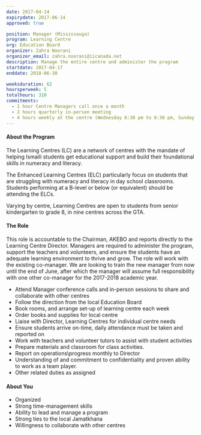```yaml
---
date: 2017-04-14
expirydate: 2017-06-14
approved: true

position: Manager (Mississauga)
program: Learning Centre
org: Education Board
organizer: Zahra Noorani
organizer_email: zahra.noorani@iicanada.net
description: Manage the entire centre and administer the program
startdate: 2017-04-17
enddate: 2018-06-30

weeksduration: 62
hoursperweek: 5
totalhours: 310
commitments:
  - 1 hour Centre Managers call once a month
  - 2 hours quarterly in-person meeting
  - 4 hours weekly at the centre (Wednesday 6:30 pm to 8:30 pm, Sunday 10 am to 12:00 pm)
---
```


#### About the Program

The Learning Centres (LC) are a network of centres with the mandate of helping Ismaili students get educational support and build their foundational skills in numeracy and literacy.

The Enhanced Learning Centres (ELC) particularly focus on students that are struggling with numeracy and literacy in day school classrooms. Students performing at a B-level or below (or equivalent) should be attending the ELCs.

Varying by centre, Learning Centres are open to students from senior kindergarten to grade 8, in nine centres across the GTA.

#### The Role

This role is accountable to the Chairman, AKEBO and reports directly to the Learning Centre Director. Managers are required to administer the program, support the teachers and volunteers, and ensure the students have an adequate learning environment to thrive and grow. The role will work with the existing co-manager. We are looking to train the new manager from now until the end of June, after which the manager will assume full responsibility with one other co-manager for the 2017-2018 academic year.

- Attend Manager conference calls and in-person sessions to share and collaborate with other centres
- Follow the direction from the local Education Board
- Book rooms, and arrange set-up of learning centre each week
- Order books and supplies for local centre
- Liaise with Director, Learning Centres for individual centre needs
- Ensure students arrive on-time, daily attendance must be taken and reported on
- Work with teachers and volunteer tutors to assist with student activities
- Prepare materials and classroom for class activities.
- Report on operations\progress monthly to Director
- Understanding of and commitment to confidentiality and proven ability to work as a team player.
- Other related duties as assigned

#### About You

- Organized
- Strong time-management skills
- Ability to lead and manage a program
- Strong ties to the local Jamatkhana
- Willingness to collaborate with other centres
